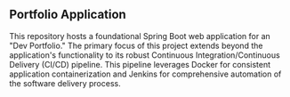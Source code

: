 ## Portfolio Application
This repository hosts a foundational Spring Boot web application for an "Dev Portfolio." The primary focus of this project extends beyond the application's functionality to its robust Continuous Integration/Continuous Delivery (CI/CD) pipeline. This pipeline leverages Docker for consistent application containerization and Jenkins for comprehensive automation of the software delivery process.

